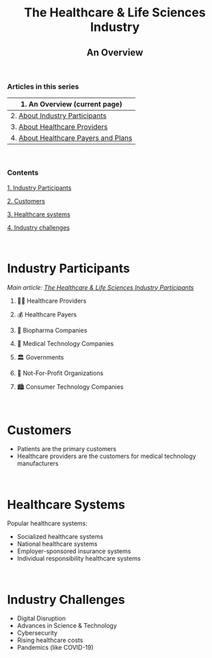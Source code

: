 <h1 align=center> The Healthcare & Life Sciences Industry </h1>

<h2 align=center> An Overview </h2>

<br>

### Articles in this series

| 1. An Overview (current page) |
| --- |
| 2. [About Industry Participants](https://github.com/Karthikeshwar1/blog/blob/main/2022/The%20Healthcare%20and%20Life%20Sciences%20Industry%20Participants.md) |
| 3. [About Healthcare Providers](https://github.com/Karthikeshwar1/blog/blob/main/2022/The%20Healthcare%20Providers.md) |
| 4. [About Healthcare Payers and Plans](https://github.com/Karthikeshwar1/blog/blob/main/2022/The%20Healthcare%20Payers%20and%20Plans.md)

<br>

### Contents

[1. Industry Participants](#industry-participants)

[2. Customers](#customers)

[3. Healthcare systems](#healthcare-systems)

[4. Industry challenges](#industry-challenges)

<br>

# Industry Participants

_Main article: 
[The Healthcare & Life Sciences Industry Participants](https://github.com/Karthikeshwar1/blog/blob/main/2022/The%20Healhcare%20and%20Life%20Sciences%20Industry%20Participants.md)_

1. 👩‍⚕️ Healthcare Providers

2. 💰 Healthcare Payers

3. 🧬 Biopharma Companies

4. 🔬 Medical Technology Companies

5. 🏛 Governments

6. 🏢 Not-For-Profit Organizations

7. 🏙 Consumer Technology Companies

<br>

# Customers

* Patients are the primary customers
* Healthcare providers are the customers for medical technology manufacturers

<br>

# Healthcare Systems

Popular healthcare systems:
* Socialized healthcare systems
* National healthcare systems
* Employer-sponsored insurance systems
* Individual responsibility healthcare systems

<br>

# Industry Challenges

* Digital Disruption
* Advances in Science & Technology
* Cybersecurity
* Rising healthcare costs
* Pandemics (like COVID-19)

<br>

